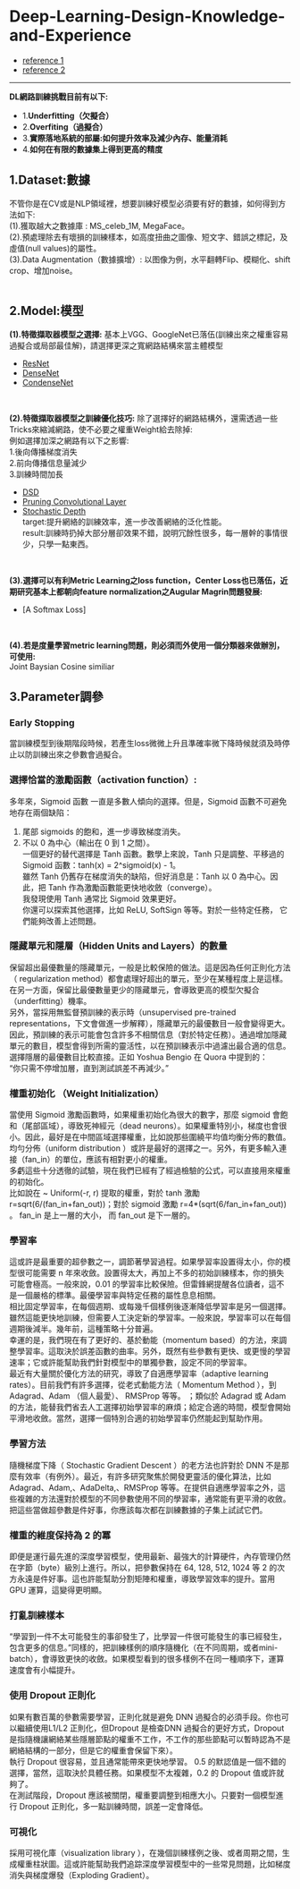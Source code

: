 # Deep-Learning-Design-Knowledge-and-Experience
- [reference 1](https://www.zhihu.com/people/zhou-yi-nan-42/activities)
- [reference 2](https://www.leiphone.com/news/201701/gOwAU7YFQkJcFkVB.html)
---
**DL網路訓練挑戰目前有以下:**
- 1.**Underfitting（欠擬合）**
- 2.**Overfiting（過擬合）**
- 3.**實際落地系統的部屬:如何提升效率及減少內存、能量消耗**
- 4.**如何在有限的數據集上得到更高的精度**


## 1.Dataset:數據
不管你是在CV或是NLP領域裡，想要訓練好模型必須要有好的數據，如何得到方法如下:<br/>
(1).獲取越大之數據庫 : MS_celeb_1M, MegaFace。<br/>
(2).預處理除去有壞損的訓練樣本，如高度扭曲之圖像、短文字、錯誤之標記，及虛值(null values)的屬性。<br/>
(3).Data Augmentation（數據擴增）: 以图像为例，水平翻轉Flip、模糊化、shift crop、增加noise。<br/>
<br/>

## 2.Model:模型
**(1).特徵擷取器模型之選擇:**
基本上VGG、GoogleNet已落伍(訓練出來之權重容易過擬合或局部最佳解)，請選擇更深之寬網路結構來當主體模型
- [ResNet](https://arxiv.org/pdf/1512.03385.pdf)
- [DenseNet](https://arxiv.org/pdf/1608.06993.pdf)
- [CondenseNet](https://arxiv.org/pdf/1711.09224.pdf)
<br/>

**(2).特徵擷取器模型之訓練優化技巧:**
除了選擇好的網路結構外，還需透過一些Tricks來縮減網路，使不必要之權重Weight給去除掉:<br/>
例如選擇加深之網路有以下之影響:<br/>
1.後向傳播梯度消失<br/>
2.前向傳播信息量減少<br/>
3.訓練時間加長<br/>
- [DSD](https://arxiv.org/abs/1607.04381)
- [Pruning Convolutional Layer](https://arxiv.org/pdf/1611.06440.pdf)
- [Stochastic Depth](https://arxiv.org/pdf/1603.09382.pdf)<br/>
target:提升網絡的訓練效率，進一步改善網絡的泛化性能。<br/>
result:訓練時扔掉大部分層卻效果不錯，說明冗餘性很多，每一層幹的事情很少，只學一點東西。<br/>
<br/>

**(3).選擇可以有利Metric Learning之loss function，Center Loss也已落伍，近期研究基本上都朝向feature normalization之Augular Magrin問題發展:**<br/>
- [A Softmax Loss]
<br/>

**(4).若是度量學習metric learning問題，則必須而外使用一個分類器來做辦別，可使用:**<br/>
Joint Baysian
Cosine similiar
<br/>


## 3.Parameter調參

### Early Stopping<br/>
當訓練模型到後期階段時候，若產生loss微微上升且準確率微下降時候就須及時停止以防訓練出來之參數會過擬合。<br/>

### 選擇恰當的激勵函數（activation function）:<br/>
多年來，Sigmoid 函數 一直是多數人傾向的選擇。但是，Sigmoid 函數不可避免地存在兩個缺陷：<br/>
1. 尾部 sigmoids 的飽和，進一步導致梯度消失。 <br/>
2. 不以 0 為中心（輸出在 0 到 1 之間）。<br/>
一個更好的替代選擇是 Tanh 函數。數學上來說，Tanh 只是調整、平移過的 Sigmoid 函數：tanh(x) = 2^sigmoid(x) - 1。<br/>
雖然 Tanh 仍舊存在梯度消失的缺陷，但好消息是：Tanh 以 0 為中心。因此，把 Tanh 作為激勵函數能更快地收斂（converge）。<br/>
我發現使用 Tanh 通常比 Sigmoid 效果更好。<br/>
你還可以探索其他選擇，比如 ReLU, SoftSign 等等。對於一些特定任務， 它們能夠改善上述問題。<br/>

### 隱藏單元和隱層（Hidden Units and Layers）的數量<br/>
保留超出最優數量的隱藏單元，一般是比較保險的做法。這是因為任何正則化方法（ regularization method）都會處理好超出的單元，至少在某種程度上是這樣。<br/>
在另一方面，保留比最優數量更少的隱藏單元，會導致更高的模型欠擬合（underfitting）機率。<br/>
另外，當採用無監督預訓練的表示時（unsupervised pre-trained representations，下文會做進一步解釋），隱藏單元的最優數目一般會變得更大。<br/>
因此，預訓練的表示可能會包含許多不相關信息（對於特定任務）。通過增加隱藏單元的數目，模型會得到所需的靈活性，以在預訓練表示中過濾出最合適的信息。<br/>
選擇隱層的最優數目比較直接。正如 Yoshua Bengio 在 Quora 中提到的：<br/>
“你只需不停增加層，直到測試誤差不再減少。”<br/>

### 權重初始化 （Weight Initialization）<br/>
當使用 Sigmoid 激勵函數時，如果權重初始化為很大的數字，那麼 sigmoid 會飽和（尾部區域），導致死神經元（dead neurons）。如果權重特別小，梯度也會很小。因此，最好是在中間區域選擇權重，比如說那些圍繞平均值均衡分佈的數值。<br/>
均勻分佈（uniform distribution ）或許是最好的選擇之一。另外，有更多輸入連接（fan_in）的單位，應該有相對更小的權重。<br/>
多虧這些十分透徹的試驗，現在我們已經有了經過檢驗的公式，可以直接用來權重的初始化。<br/>
比如說在 ~ Uniform(-r, r) 提取的權重，對於 tanh 激勵 r=sqrt(6/(fan_in+fan_out))；對於 sigmoid 激勵 r=4*(sqrt(6/fan_in+fan_out)) 。 fan_in 是上一層的大小， 而 fan_out 是下一層的。<br/>

### 學習率<br/>
這或許是最重要的超參數之一，調節著學習過程。如果學習率設置得太小，你的模型很可能需要 n 年來收斂。設置得太大，再加上不多的初始訓練樣本，你的損失可能會極高。一般來說，0.01 的學習率比較保險。但雷鋒網提醒各位讀者，這不是一個嚴格的標準。最優學習率與特定任務的屬性息息相關。<br/>
相比固定學習率，在每個週期、或每幾千個樣例後逐漸降低學習率是另一個選擇。雖然這能更快地訓練，但需要人工決定新的學習率。一般來說，學習率可以在每個週期後減半。幾年前，這種策略十分普遍。<br/>
幸運的是，我們現在有了更好的、基於動能（momentum based）的方法，來調整學習率。這取決於誤差函數的曲率。另外，既然有些參數有更快、或更慢的學習速率；它或許能幫助我們針對模型中的單獨參數，設定不同的學習率。<br/>
最近有大量關於優化方法的研究，導致了自適應學習率（adaptive learning rates）。目前我們有許多選擇，從老式動能方法（ Momentum Method ），到 Adagrad、Adam （個人最愛）、 RMSProp 等等。 ；類似於 Adagrad 或 Adam 的方法，能替我們省去人工選擇初始學習率的麻煩；給定合適的時間，模型會開始平滑地收斂。當然，選擇一個特別合適的初始學習率仍然能起到幫助作用。<br/>

### 學習方法<br/>
隨機梯度下降（ Stochastic Gradient Descent ）的老方法也許對於 DNN 不是那麼有效率（有例外）。最近，有許多研究聚焦於開發更靈活的優化算法，比如 Adagrad、Adam,、AdaDelta,、RMSProp 等等。在提供自適應學習率之外，這些複雜的方法還對於模型的不同參數使用不同的學習率，通常能有更平滑的收斂。<br/>
把這些當做超參數是件好事，你應該每次都在訓練數據的子集上試試它們。<br/>

### 權重的維度保持為 2 的冪<br/>
即便是運行最先進的深度學習模型，使用最新、最強大的計算硬件，內存管理仍然在字節（byte）級別上進行。所以，把參數保持在 64, 128, 512, 1024 等 2 的次方永遠是件好事。這也許能幫助分割矩陣和權重，導致學習效率的提升。當用 GPU 運算，這變得更明顯。<br/>

### 打亂訓練樣本<br/>
“學習到一件不太可能發生的事卻發生了，比學習一件很可能發生的事已經發生，包含更多的信息。”同樣的，把訓練樣例的順序隨機化（在不同周期，或者mini-batch），會導致更快的收斂。如果模型看到的很多樣例不在同一種順序下，運算速度會有小幅提升。<br/>

### 使用 Dropout 正則化<br/>
如果有數百萬的參數需要學習，正則化就是避免 DNN 過擬合的必須手段。你也可以繼續使用L1/L2 正則化，但Dropout 是檢查DNN 過擬合的更好方式，Dropout 是指隨機讓網絡某些隱層節點的權重不工作，不工作的那些節點可以暫時認為不是網絡結構的一部分，但是它的權重會保留下來）。<br/>
執行 Dropout 很容易，並且通常能帶來更快地學習。 0.5 的默認值是一個不錯的選擇，當然，這取決於具體任務。如果模型不太複雜，0.2 的 Dropout 值或許就夠了。<br/>
在測試階段，Dropout 應該被關閉，權重要調整到相應大小。只要對一個模型進行 Dropout 正則化，多一點訓練時間，誤差一定會降低。<br/>

### 可視化<br/>
採用可視化庫（visualization library ），在幾個訓練樣例之後、或者周期之間，生成權重柱狀圖。這或許能幫助我們追踪深度學習模型中的一些常見問題，比如梯度消失與梯度爆發（Exploding Gradient）。<br/>



